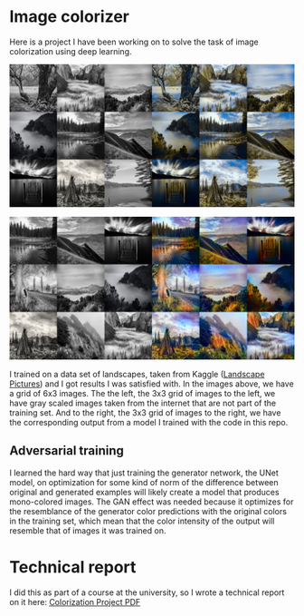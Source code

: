 # Image colorizer

Here is a project I have been working on to solve the task of image colorization
using deep learning. 

![Colorization Output](https://github.com/Ricardicus/colorizer-gan/blob/master/outputs/23__dim_256__adv_0p5__compl_72/outputs/collection_image____2.png "Colorization Project")

![Colorization Output](https://github.com/Ricardicus/colorizer-gan/blob/master/outputs/collection_image__compl_128_adv_0.5.png "Colorization Project")

I trained on a data set of landscapes, taken from Kaggle ([Landscape Pictures](https://www.kaggle.com/datasets/arnaud58/landscape-pictures)) and I got results I was satisfied with.
In the images above, we have a grid of 6x3 images. The the left, the 3x3 grid of images to the left, we have gray scaled images taken from the internet that are not part of the
training set. And to the right, the 3x3 grid of images to the right, we have the corresponding output from 
a model I trained with the code in this repo.

## Adversarial training

I learned the hard way that just training the generator network, the UNet model, on optimization for some kind of norm of the difference between original and generated examples will likely 
create a model that produces mono-colored images. The GAN effect was needed because it optimizes for the resemblance of the generator color predictions with the original colors in the training set, which mean that the color intensity of the output will resemble that of images it was trained on.

# Technical report

I did this as part of a course at the university, so I wrote a technical report on it here: [Colorization Project PDF](https://github.com/Ricardicus/colorizer-gan/blob/master/report/Colorization_Project.pdf)



